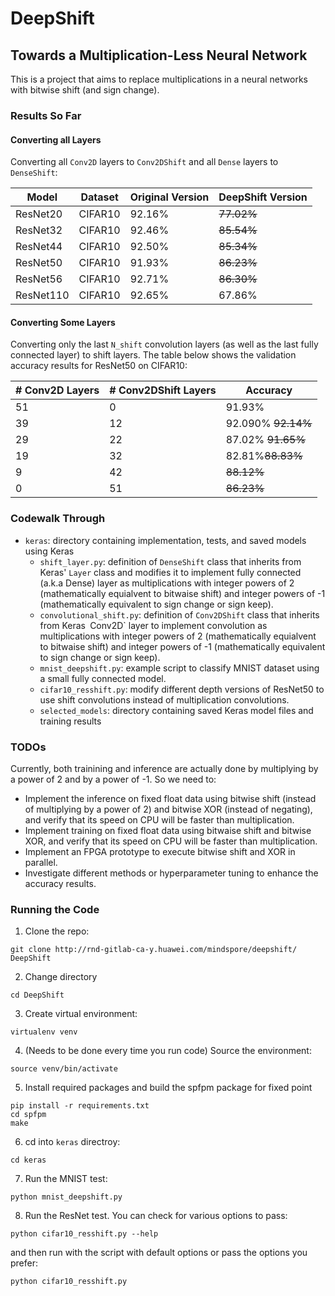# DeepShift
## Towards a Multiplication-Less Neural Network

This is a project that aims to replace multiplications in a neural networks with bitwise shift (and sign change).

### Results So Far
#### Converting all Layers
Converting all `Conv2D` layers to `Conv2DShift` and all `Dense` layers to `DenseShift`:

| Model | Dataset | Original Version | DeepShift Version | 
|-------| ------- | -------------------------- | ----------------------------- |
| ResNet20 | CIFAR10 | 92.16% | <del>77.02%<del> |
| ResNet32 | CIFAR10 | 92.46% | <del>85.54%<del> |
| ResNet44 | CIFAR10 | 92.50% | <del>85.34%<del> |
| ResNet50 | CIFAR10 | 91.93% | <del>86.23%<del> |
| ResNet56 | CIFAR10 | 92.71% |  <del>86.30%<del> |
| ResNet110 | CIFAR10 | 92.65% | 67.86% |

#### Converting Some Layers
Converting only the last `N_shift` convolution layers (as well as the last fully connected layer) to shift layers.
The table below shows the validation accuracy results for ResNet50 on CIFAR10:

| # Conv2D Layers | # Conv2DShift Layers | Accuracy |
| --------------- | -------------------- | -------- |
| 51 | 0 | 91.93% |
| 39 | 12 | 92.090% <del>92.14%<del> |
| 29 | 22 | 87.02% <del>91.65%<del> |
| 19 | 32 | 82.81%<del>88.83%<del> |
| 9 | 42 | <del>88.12%<del> |
| 0 | 51 | <del>86.23%<del> |

### Codewalk Through
* `keras`: directory containing implementation, tests, and saved models using Keras
    * `shift_layer.py`: definition of `DenseShift` class that inherits from Keras' `Layer` class and modifies it to implement fully connected (a.k.a Dense) layer as multiplications with integer powers of 2 (mathematically equialvent to bitwaise shift) and  integer powers of -1 (mathematically equivalent to sign change or sign keep). 
    * `convolutional_shift.py`: definition of `Conv2DShift` class that inherits from Keras` `Conv2D` layer to implement convolution as multiplications with integer powers of 2 (mathematically equialvent to bitwaise shift) and  integer powers of -1 (mathematically equivalent to sign change or sign keep).
    * `mnist_deepshift.py`: example script to classify MNIST dataset using a small fully connected model.
    * `cifar10_resshift.py`: modify different depth versions of ResNet50 to use shift convolutions instead of multiplication convolutions.
    * `selected_models`: directory containing saved Keras model files and training results

### TODOs
Currently, both trainining and inference are actually done by multiplying by a power of 2 and by a power of -1.
So we need to:
- Implement the inference on fixed float data using bitwise shift (instead of multiplying by a power of 2) and bitwise XOR (instead of negating), and verify that its speed on CPU will be faster than multiplication.
- Implement training on fixed float data using bitwaise shift and bitwise XOR, and verify that its speed on CPU will be faster than multiplication.
- Implement an FPGA prototype to execute bitwise shift and XOR  in parallel.
- Investigate different methods or hyperparameter tuning to enhance the accuracy results.

### Running the Code
1. Clone the repo:
```
git clone http://rnd-gitlab-ca-y.huawei.com/mindspore/deepshift/ DeepShift
```
2. Change directory
```
cd DeepShift
```
3. Create virtual environment: 
```
virtualenv venv
```
4. (Needs to be done every time you run code) Source the environment:
```
source venv/bin/activate
```
5. Install required packages and build the spfpm package for fixed point
```
pip install -r requirements.txt
cd spfpm
make
```
6. cd into `keras` directroy:
```
cd keras
```
7. Run the MNIST test:
```
python mnist_deepshift.py
```
8. Run the ResNet test. You can check for various options to pass:
```
python cifar10_resshift.py --help
```
and then run with the script with default options or pass the options you prefer:
```
python cifar10_resshift.py
```
